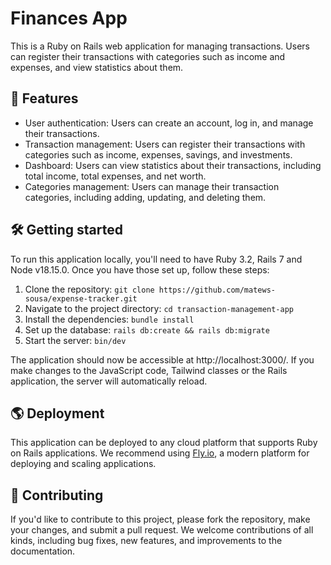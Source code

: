 # Finances App

This is a Ruby on Rails web application for managing transactions. Users can register their transactions with categories such as income and expenses, and view statistics about them.

## 🚀 Features

- User authentication: Users can create an account, log in, and manage their transactions.
- Transaction management: Users can register their transactions with categories such as income, expenses, savings, and investments.
- Dashboard: Users can view statistics about their transactions, including total income, total expenses, and net worth.
- Categories management: Users can manage their transaction categories, including adding, updating, and deleting them.

## 🛠️ Getting started

To run this application locally, you'll need to have Ruby 3.2, Rails 7 and Node v18.15.0. Once you have those set up, follow these steps:

1. Clone the repository: `git clone https://github.com/matews-sousa/expense-tracker.git`
2. Navigate to the project directory: `cd transaction-management-app`
3. Install the dependencies: `bundle install`
4. Set up the database: `rails db:create && rails db:migrate`
5. Start the server: `bin/dev`

The application should now be accessible at http://localhost:3000/. If you make changes to the JavaScript code, Tailwind classes or the Rails application, the server will automatically reload. 

## 🌎 Deployment

This application can be deployed to any cloud platform that supports Ruby on Rails applications. We recommend using [Fly.io](https://fly.io/), a modern platform for deploying and scaling applications.

## 👥 Contributing

If you'd like to contribute to this project, please fork the repository, make your changes, and submit a pull request. We welcome contributions of all kinds, including bug fixes, new features, and improvements to the documentation.
